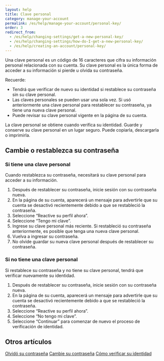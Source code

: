 ```yaml
---
layout: help
title: Clave personal
category: manage-your-account
permalink: /es/help/manage-your-account/personal-key/
order: 3
redirect_from:
  - /es/help/changing-settings/get-a-new-personal-key/
  - /es/help/changing-settings/how-do-I-get-a-new-personal-key/
  - /es/help/creating-an-account/personal-key/
---
```


Una clave personal es un código de 16 caracteres que cifra su información personal relacionada con su cuenta. Su clave personal es la única forma de acceder a su información si pierde u olvida su contraseña.

Recuerde:

- Tendrá que verificar de nuevo su identidad si restablece su contraseña sin su clave personal.
- Las claves personales se pueden usar una sola vez. Si usó anteriormente una clave personal para restablecer su contraseña, ya tiene una nueva clave personal.
- Puede revisar su clave personal vigente en la página de su cuenta.

La clave personal se obtiene cuando verifica su identidad. Guarde y conserve su clave personal en un lugar seguro. Puede copiarla, descargarla o imprimirla.

## Cambie o restablezca su contraseña

### Si tiene una clave personal

Cuando restablezca su contraseña, necesitará su clave personal para acceder a su información.

1. Después de restablecer su contraseña, inicie sesión con su contraseña nueva.
2. En la página de su cuenta, aparecerá un mensaje para advertirle que su cuenta se desactivó recientemente debido a que se restableció la contraseña.
3. Seleccione “Reactive su perfil ahora”.
4. Seleccione “Tengo mi clave”.
5. Ingrese su clave personal más reciente. Si restableció su contraseña anteriormente, es posible que tenga una nueva clave personal.
6. Vuelva a ingresar su contraseña.
7. No olvide guardar su nueva clave personal después de restablecer su contraseña.

### Si no tiene una clave personal

Si restablece su contraseña y no tiene su clave personal, tendrá que verificar nuevamente su identidad.

1. Después de restablecer su contraseña, inicie sesión con su contraseña nueva.
2. En la página de su cuenta, aparecerá un mensaje para advertirle que su cuenta se desactivó recientemente debido a que se restableció la contraseña.
3. Seleccione “Reactive su perfil ahora”.
4. Seleccione “No tengo mi clave”.
5. Seleccione “Continuar” para comenzar de nuevo el proceso de verificación de identidad.

## Otros artículos

[Olvidó su contraseña](/help/trouble-signing-in/forgot-your-password/)
[Cambie su contraseña](/help/manage-your-account/change-your-password/)
[Cómo verificar su identidad](/help/verify-your-identity/how-to-verify-your-identity/)